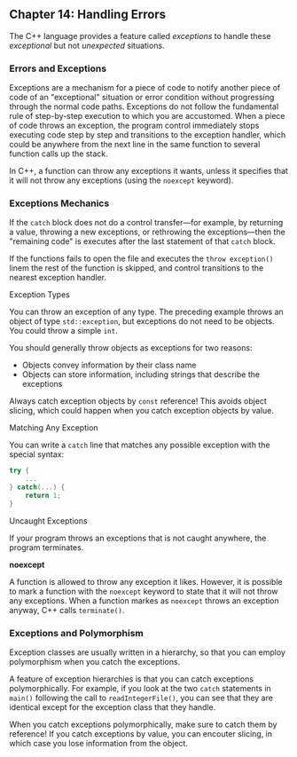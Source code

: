 ## Chapter 14: Handling Errors

The C++ language provides a feature called _exceptions_ to handle these _exceptional_ but not _unexpected_ situations.

### Errors and Exceptions

Exceptions are a mechanism for a piece of code to notify another piece of code of an "exceptional" situation or error condition without progressing through the normal code paths. Exceptions do not follow the fundamental rule of step-by-step execution to which you are accustomed. When a piece of code throws an exception, the program control immediately stops executing code step by step and transitions to the exception handler, which could be anywhere from the next line in the same function to several function calls up the stack. 

In C++, a function can throw any exceptions it wants, unless it specifies that it will not throw any exceptions (using the `noexcept` keyword).

### Exceptions Mechanics

If the `catch` block does not do a control transfer—for example, by returning a value, throwing a new exceptions, or rethrowing the exceptions—then the "remaining code" is executes after the last statement of that `catch` block.

If the functions fails to open the file and executes the `throw exception()` linem the rest of the function is skipped, and control transitions to the nearest exception handler. 

Exception Types

You can throw an exception of any type. The preceding example throws an object of type `std::exception`, but exceptions do not need to be objects. You could throw a simple `int`. 

You should generally throw objects as exceptions for two reasons:

- Objects convey information by their class name
- Objects can store information, including strings that describe the exceptions

Always catch exception objects by `const` reference! This avoids object slicing, which could happen when you catch exception objects by value.

Matching Any Exception

You can write a `catch` line that matches any possible exception with the special syntax:

```cpp
try {
    ...
} catch(...) {
    return 1;
}
```

Uncaught Exceptions

If your program throws an exceptions that is not caught anywhere, the program terminates. 

**noexcept**

A function is allowed to throw any exception it likes. However, it is possible to mark a function with the `noexcept` keyword to state that it will not throw any exceptions. When a function markes as `noexcept` throws an exception anyway, C++ calls `terminate()`.

### Exceptions and Polymorphism

Exception classes are usually written in a hierarchy, so that you can employ polymorphism when you catch the exceptions.

A feature of exception hierarchies is that you can catch exceptions polymorphically. For example, if you look at the two `catch` statements in `main()` following the call to `readIntegerFile()`, you can see that they are identical except for the exception class that they handle. 

When you catch exceptions polymorphically, make sure to catch them by reference! If you catch exceptions by value, you can encouter slicing, in which case you lose information from the object. 